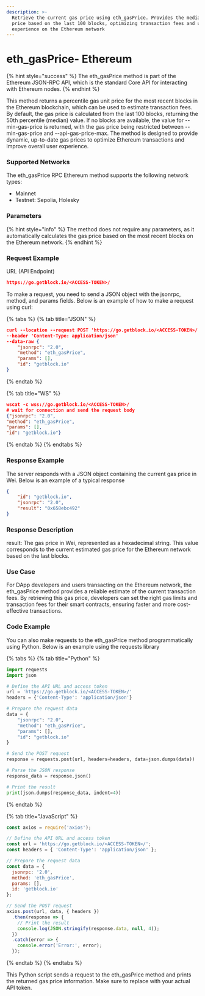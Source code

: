 ```yaml
---
description: >-
  Retrieve the current gas price using eth_gasPrice. Provides the median gas
  price based on the last 100 blocks, optimizing transaction fees and user
  experience on the Ethereum network
---
```


# eth\_gasPrice- Ethereum

{% hint style="success" %}
The eth\_gasPrice method is part of the Ethereum JSON-RPC API, which is the standard Core API for interacting with Ethereum nodes.
{% endhint %}

This method returns a percentile gas unit price for the most recent blocks in the Ethereum blockchain, which can be used to estimate transaction fees. By default, the gas price is calculated from the last 100 blocks, returning the 50th percentile (median) value. If no blocks are available, the value for --min-gas-price is returned, with the gas price being restricted between --min-gas-price and --api-gas-price-max. The method is designed to provide dynamic, up-to-date gas prices to optimize Ethereum transactions and improve overall user experience.

### Supported Networks

The eth\_gasPrice RPC Ethereum method supports the following network types:

* Mainnet
* Testnet: Sepolia, Holesky

### Parameters

{% hint style="info" %}
The method does not require any parameters, as it automatically calculates the gas price based on the most recent blocks on the Ethereum network.
{% endhint %}

### Request Example

URL (API Endpoint)

```json
https://go.getblock.io/<ACCESS-TOKEN>/
```

To make a request, you need to send a JSON object with the jsonrpc, method, and params fields. Below is an example of how to make a request using curl:

{% tabs %}
{% tab title="JSON" %}
```json
curl --location --request POST 'https://go.getblock.io/<ACCESS-TOKEN>/' 
--header 'Content-Type: application/json' 
--data-raw {
    "jsonrpc": "2.0",
    "method": "eth_gasPrice",
    "params": [],
    "id": "getblock.io"
}
```
{% endtab %}

{% tab title="WS" %}
```json
wscat -c wss://go.getblock.io/<ACCESS-TOKEN>/
# wait for connection and send the request body 
{"jsonrpc": "2.0",
"method": "eth_gasPrice",
"params": [],
"id": "getblock.io"}
```
{% endtab %}
{% endtabs %}

### Response Example

The server responds with a JSON object containing the current gas price in Wei. Below is an example of a typical response

```json
{
    "id": "getblock.io",
    "jsonrpc": "2.0",
    "result": "0x658ebc492"
}
```

### Response Description

result: The gas price in Wei, represented as a hexadecimal string. This value corresponds to the current estimated gas price for the Ethereum network based on the last blocks.

### Use Case

For DApp developers and users transacting on the Ethereum network, the eth\_gasPrice method provides a reliable estimate of the current transaction fees. By retrieving this gas price, developers can set the right gas limits and transaction fees for their smart contracts, ensuring faster and more cost-effective transactions.

### Code Example

You can also make requests to the eth\_gasPrice method programmatically using Python. Below is an example using the requests library

{% tabs %}
{% tab title="Python" %}
```python
import requests
import json

# Define the API URL and access token
url = 'https://go.getblock.io/<ACCESS-TOKEN>/'
headers = {'Content-Type': 'application/json'}

# Prepare the request data
data = {
    "jsonrpc": "2.0",
    "method": "eth_gasPrice",
    "params": [],
    "id": "getblock.io"
}

# Send the POST request
response = requests.post(url, headers=headers, data=json.dumps(data))

# Parse the JSON response
response_data = response.json()

# Print the result
print(json.dumps(response_data, indent=4))

```
{% endtab %}

{% tab title="JavaScript" %}
```javascript
const axios = require('axios');

// Define the API URL and access token
const url = 'https://go.getblock.io/<ACCESS-TOKEN>/';
const headers = { 'Content-Type': 'application/json' };

// Prepare the request data
const data = {
  jsonrpc: '2.0',
  method: 'eth_gasPrice',
  params: [],
  id: 'getblock.io'
};

// Send the POST request
axios.post(url, data, { headers })
  .then(response => {
    // Print the result
    console.log(JSON.stringify(response.data, null, 4));
  })
  .catch(error => {
    console.error('Error:', error);
  });
```
{% endtab %}
{% endtabs %}

This Python script sends a request to the eth\_gasPrice method and prints the returned gas price information. Make sure to replace with your actual API token.
